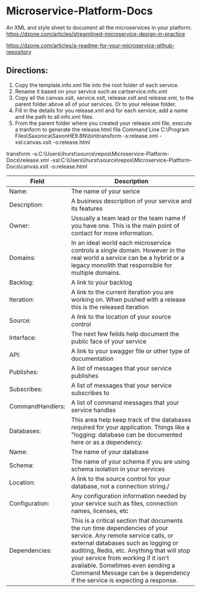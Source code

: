 # Microservice-Platform-Docs
An XML and style sheet to document all the microservices in your platform.
https://dzone.com/articles/streamlined-microservice-design-in-practice

https://dzone.com/articles/a-readme-for-your-microservice-github-repository


## Directions:
1. Copy the template.info.xml file into the root folder of each service.  
2. Rename it based on your service such as cartservice.info.xml
3. Copy all the canvas.xslt, service.xslt, release.xslt and release.xml, to the parent folder above all of your services. Or to your release folder.
4. Fill in the details for you release.xml and for each service, add a name and the path to all info.xml files.
5. From the parent folder where you created your release.xml file, execute a tranform to generate the release.html file
Command Line
C:\Program Files\Saxonica\SaxonHE9.8N\bin\transform -s:release.xml -xsl:canvas.xslt -o:release.html

transform -s:C:\Users\ihurst\source\repos\Microservice-Platform-Docs\release.xml -xsl:C:\Users\ihurst\source\repos\Microservice-Platform-Docs\canvas.xslt -o:release.html





| Field  | Description |
| ------------- | ------------- |
|Name:                  |    The name of your serice          |
|Description:           |    A business description of your service and its features          |
|Owner:                 |    Ussually a team lead or the team name if you have one. This is the main point of contact for more information.          |
|Domains:               |   In an ideal world each microservice controls a single domain. However in the real world a service can be a hybrid or a legacy monolith that responsible for multiple domains.           |
|Backlog:               |   A link to your backlog           |
|Iteration:            |    A link to the current iteration you are working on.  When pushed with a release this is the released iteration          |
|Source:                |   A link to the location of your source control           |
|Interface:             |   The next few feilds help document the public face of your service           |
|API:                 |     A link to your swagger file or other type of documentation         |
|Publishes:             |   A list of messages that your service publishes           |
|Subscribes:            |   A list of messages that your service subscribes to           |
|CommandHandlers:       |   A list of command messages that your service handles           |
|Databases:             |   This area help keep track of the databases required for your application. Things like a "logging: database can be documented here or as a dependency.          |
|Name:                  | The name of your database              |
|Schema:                | The name of your schema if you are using schema isolation in your services             |
|Location:              | A link to the source control for your database, not a connection string./             |
|Configuration:         | Any configuration information needed by your service such as files, connection names, licenses, etc             |
|Dependencies:          | This is a critical section that documents the run time dependencies of your service.  Any remote service calls, or external databases such as logging or auditing, Redis, etc. Anything that will stop your service from working if it isn't available.  Sometimes even sending a Command Message can be a dependency if the service is expecting a response.           |

